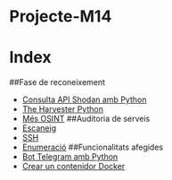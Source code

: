 # Projecte-M14
# Index
##Fase de reconeixement
  - [Consulta API Shodan amb Python](#eina-api-de-shodan)
  - [The Harvester Python](#the-harvester)
  - [Més OSINT](#més-osint----infoga)
##Auditoria de serveis
  - [Escaneig](#escanneig)
  - [SSH](#ssh-audit)
  - [Enumeració](#enumeració)
##Funcionalitats afegides
  - [Bot Telegram amb Python](#bot-de-telegram)
  - [Crear un contenidor Docker](#contenidor-docker)
